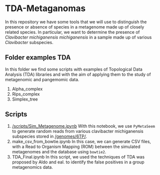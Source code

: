 # TDA-Metaganomas
In this repository we have some tools that we will use to distinguish the presence or absence of species in a metagenome made up of closely related species. In particular, we want to determine the presence of *Clavibacter michiganensis michiganensis* in a sample made up of various *Clavibacter* subspecies.


## Folder examples TDA
In this folder we find some scripts with examples of Topological Data Analysis (TDA) libraries and with the aim of applying them to the study of metagenomic and pangemomic data.
1. Alpha_complex
2. Rips_complex
3. Simplex_tree

## Scripts
1. [/scripts/Sim_Metagenome.ipynb](Sim_Metagenome.ipynb)
With this notebook, we use `PyMetaSeem` to generate random reads from various clavibacter michiganensis subspecies stored in [/genomes/6TP/](genomes/6TP/).
 2. make_csv_from_bowtie.ipynb
 In this case, we can generate CSV files, with a Read to Organism Mapping (ROM) between the simulated metagenomes and the database using `bowtie2`.
 3. TDA_Final.ipynb
 In this script, we used the techniques of TDA was proposed by Aldo and eal. to identify the false positives in a group metagenomics data.
 
